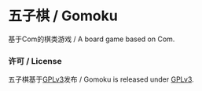 # 五子棋 / Gomoku
基于Com的棋类游戏 / A board game based on Com.

### 许可 / License
五子棋基于[GPLv3](WinFormApp/LicenseInfo/GPLv3.txt)发布 / Gomoku is released under [GPLv3](WinFormApp/LicenseInfo/GPLv3.txt).
